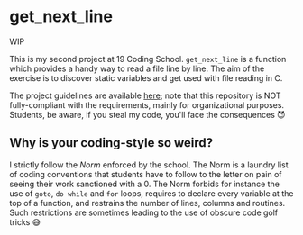 # get_next_line

WIP

This is my second project at 19 Coding School. `get_next_line` is a function which provides a handy way to read a file line by line. The aim of the exercise is to discover static variables and 
get used with file reading in C.

The project guidelines are available [here](/subjects/en.subject.pdf); note that this repository is NOT fully-compliant with the requirements, mainly for organizational purposes.
Students, be aware, if you steal my code, you'll face the consequences 😈 

## Why is your coding-style so weird?

I strictly follow the *Norm* enforced by the school. The Norm is a laundry list of coding conventions that students have to follow to the letter on pain of seeing their work sanctioned with a 0. The Norm forbids for instance the use of `goto`, `do while` and `for` loops, requires to declare every variable at the top of a function, and restrains the number of lines, columns and routines. Such restrictions are sometimes leading to the use of obscure code golf tricks 😅